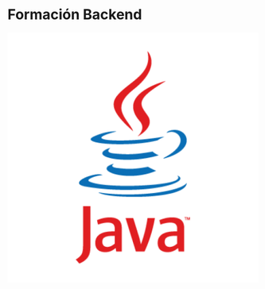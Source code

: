# Formación Backend

![FORMACION DE BACKEND](https://github.com/Jacomar13/FormacionBackend/blob/main/java.png?raw=true)
